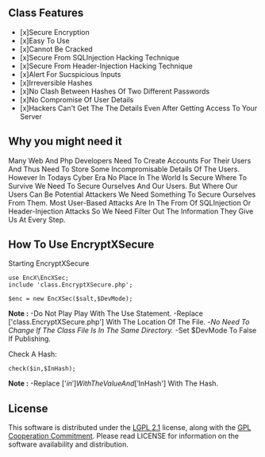 ## Class Features
- [x]Secure Encryption
- [x]Easy To Use
- [x]Cannot Be Cracked
- [x]Secure From SQLInjection Hacking Technique
- [x]Secure From Header-Injection Hacking Technique
- [x]Alert For Sucspicious Inputs
- [x]Irreversible Hashes
- [x]No Clash Between Hashes Of Two Different Passwords
- [x]No Compromise Of User Details
- [x]Hackers Can't Get The The Details Even After Getting Access To Your Server


## Why you might need it
Many Web And Php Developers Need To Create Accounts For Their Users And Thus Need To Store Some Incompromisable Details Of The Users. 
However In Todays Cyber Era No 
Place In The World Is Secure Where To Survive We Need To Secure Ourselves And Our Users. But Where Our Users Can Be Potential Attackers
We Need Something To Secure Ourselves From Them. Most User-Based Attacks Are In The From Of SQLInjection Or Header-Injection Attacks So 
We Need Filter Out The Information They Give Us At Every Step.


## How To Use EncryptXSecure
Starting EncryptXSecure
```
use EncX\EncXSec;
include 'class.EncryptXSecure.php';

$enc = new EncXSec($salt,$DevMode);
```
__Note :__ -Do Not Play Play With The Use Statement.
           -Replace ['class.EncryptXSecure.php'] With The Location Of The File.
                -_No Need To Change If The Class File Is In The Same Directory._
           -Set $DevMode To False If Publishing.


Check A Hash:
```
check($in,$InHash);
```
__Note :__ -Replace ['$in'] With The Value And ['$InHash'] With The Hash.


## License
This software is distributed under the [LGPL 2.1](http://www.gnu.org/licenses/lgpl-2.1.html) license, along with the 
[GPL Cooperation Commitment](https://gplcc.github.io/gplcc/). Please read LICENSE for information on the software availability and distribution.
